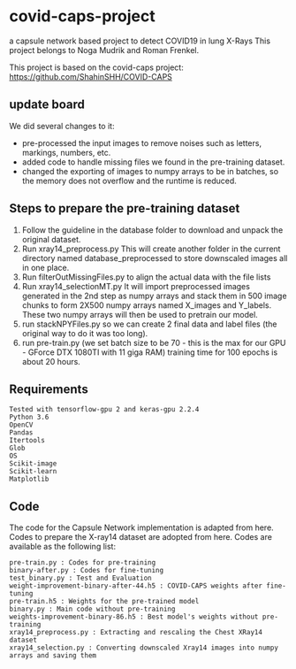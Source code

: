 # covid-caps-project
a capsule network based project to detect COVID19 in lung X-Rays
This project belongs to Noga Mudrik and Roman Frenkel.

This project is based on the covid-caps project:
https://github.com/ShahinSHH/COVID-CAPS

## update board
We did several changes to it:
* pre-processed the input images to remove noises such as letters, markings, numbers, etc.
* added code to handle missing files we found in the pre-training dataset.
* changed the exporting of images to numpy arrays to be in batches, 
so the memory does not overflow and the runtime is reduced.

## Steps to prepare the pre-training dataset
1)  Follow the guideline in the database folder to download and unpack the original dataset.
2)  Run xray14_preprocess.py
    This will create another folder in the current directory named database_preprocessed
    to store downscaled images all in one place.
3)  Run filterOutMissingFiles.py to align the actual data with the file lists
4)  Run xray14_selectionMT.py
    It will import preprocessed images generated in the 2nd step as numpy arrays and stack them in 500 image chunks 
    to form 2X500 numpy arrays named X_images and Y_labels. 
    These two numpy arrays will then be used to pretrain our model.
5)  run stackNPYFiles.py so we can create 2 final data and label files (the original way to do it was too long).
6)  run pre-train.py 
    (we set batch size to be 70 - this is the max for our GPU - GForce DTX 1080TI with 11 giga RAM) 
    training time for 100 epochs is about 20 hours. 

## Requirements

    Tested with tensorflow-gpu 2 and keras-gpu 2.2.4
    Python 3.6
    OpenCV
    Pandas
    Itertools
    Glob
    OS
    Scikit-image
    Scikit-learn
    Matplotlib

## Code

The code for the Capsule Network implementation is adapted from here. Codes to prepare the X-ray14 dataset are adopted from here. Codes are available as the following list:

    pre-train.py : Codes for pre-training
    binary-after.py : Codes for fine-tuning
    test_binary.py : Test and Evaluation
    weight-improvement-binary-after-44.h5 : COVID-CAPS weights after fine-tuning
    pre-train.h5 : Weights for the pre-trained model
    binary.py : Main code without pre-training
    weights-improvement-binary-86.h5 : Best model's weights without pre-training
    xray14_preprocess.py : Extracting and rescaling the Chest XRay14 dataset
    xray14_selection.py : Converting downscaled Xray14 images into numpy arrays and saving them

